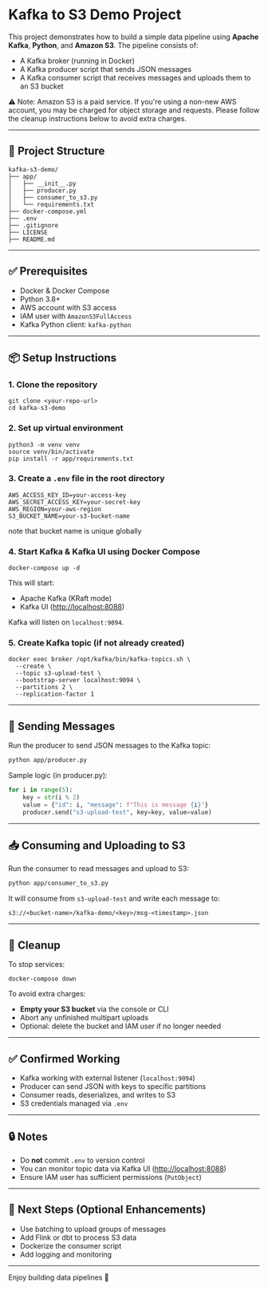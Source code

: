 # Kafka to S3 Demo Project

This project demonstrates how to build a simple data pipeline using **Apache Kafka**, **Python**, and **Amazon S3**. The pipeline consists of:

* A Kafka broker (running in Docker)
* A Kafka producer script that sends JSON messages
* A Kafka consumer script that receives messages and uploads them to an S3 bucket

⚠️ Note: Amazon S3 is a paid service. If you're using a non-new AWS account, you may be charged for object storage and requests. Please follow the cleanup instructions below to avoid extra charges.

---

## 🔧 Project Structure

```
kafka-s3-demo/
├── app/
│   ├── __init__.py
│   ├── producer.py
│   ├── consumer_to_s3.py
│   └── requirements.txt
├── docker-compose.yml
├── .env
├── .gitignore
├── LICENSE
├── README.md
```

---

## ✅ Prerequisites

* Docker & Docker Compose
* Python 3.8+
* AWS account with S3 access
* IAM user with `AmazonS3FullAccess`
* Kafka Python client: `kafka-python`

---

## 📦 Setup Instructions

### 1. Clone the repository

```
git clone <your-repo-url>
cd kafka-s3-demo
```

### 2. Set up virtual environment

```
python3 -m venv venv
source venv/bin/activate
pip install -r app/requirements.txt
```

### 3. Create a `.env` file in the root directory

```env
AWS_ACCESS_KEY_ID=your-access-key
AWS_SECRET_ACCESS_KEY=your-secret-key
AWS_REGION=your-aws-region
S3_BUCKET_NAME=your-s3-bucket-name 
```
note that bucket name is unique globally

### 4. Start Kafka & Kafka UI using Docker Compose

```
docker-compose up -d
```

This will start:

* Apache Kafka (KRaft mode)
* Kafka UI ([http://localhost:8088](http://localhost:8088))

Kafka will listen on `localhost:9094`.

### 5. Create Kafka topic (if not already created)

```
docker exec broker /opt/kafka/bin/kafka-topics.sh \
  --create \
  --topic s3-upload-test \
  --bootstrap-server localhost:9094 \
  --partitions 2 \
  --replication-factor 1
```

---

## 📨 Sending Messages

Run the producer to send JSON messages to the Kafka topic:

```bash
python app/producer.py
```

Sample logic (in producer.py):

```python
for i in range(5):
    key = str(i % 2)
    value = {"id": i, "message": f"This is message {i}"}
    producer.send("s3-upload-test", key=key, value=value)
```

---

## 📥 Consuming and Uploading to S3

Run the consumer to read messages and upload to S3:

```bash
python app/consumer_to_s3.py
```

It will consume from `s3-upload-test` and write each message to:

```
s3://<bucket-name>/kafka-demo/<key>/msg-<timestamp>.json
```

---

## 🧹 Cleanup

To stop services:

```
docker-compose down
```

To avoid extra charges:

* **Empty your S3 bucket** via the console or CLI
* Abort any unfinished multipart uploads
* Optional: delete the bucket and IAM user if no longer needed


---

## ✅ Confirmed Working

* Kafka working with external listener (`localhost:9094`)
* Producer can send JSON with keys to specific partitions
* Consumer reads, deserializes, and writes to S3
* S3 credentials managed via `.env`

---

## 🔒 Notes

* Do **not** commit `.env` to version control
* You can monitor topic data via Kafka UI ([http://localhost:8088](http://localhost:8088))
* Ensure IAM user has sufficient permissions (`PutObject`)

---

## 🔁 Next Steps (Optional Enhancements)

* Use batching to upload groups of messages
* Add Flink or dbt to process S3 data
* Dockerize the consumer script
* Add logging and monitoring

---

Enjoy building data pipelines 🚀
